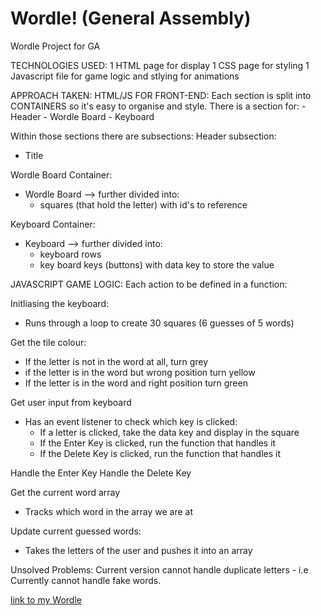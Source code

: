 # Wordle! (General Assembly)
Wordle Project for GA

TECHNOLOGIES USED:
1 HTML page for display
1 CSS page for styling
1 Javascript file for game logic and stlying for animations

APPROACH TAKEN:
HTML/JS FOR FRONT-END:
Each section is split into CONTAINERS so it's easy to organise and style. There is a section for:
    - Header
    - Wordle Board
    - Keyboard

Within those sections there are subsections:
Header subsection:
- Title

Wordle Board Container:
- Wordle Board --> further divided into:
    - squares (that hold the letter) with id's to reference

Keyboard Container:
- Keyboard --> further divided into:
    - keyboard rows
    - key board keys (buttons) with data key to store the value

JAVASCRIPT GAME LOGIC:
Each action to be defined in a function:

Initliasing the keyboard:
- Runs through a loop to create 30 squares (6 guesses of 5 words)

Get the tile colour:
- If the letter is not in the word at all, turn grey
- if the letter is in the word but wrong position turn yellow
- If the letter is in the word and right position turn green


Get user input from keyboard
- Has an event listener to check which key is clicked:
    - If a letter is clicked, take the data key and display in the square
    - If the Enter Key is clicked, run the function that handles it
    - If the Delete Key is clicked, run the function that handles it

Handle the Enter Key
Handle the Delete Key

Get the current word array
- Tracks which word in the array we are at

Update current guessed words:
- Takes the letters of the user and pushes it into an array



Unsolved Problems:
    Current version cannot handle duplicate letters - i.e 
    Currently cannot handle fake words.


[link to my Wordle](https://heystellabella.github.io/Wordle_GA/Attempt%202/wordle_attempt2.html)